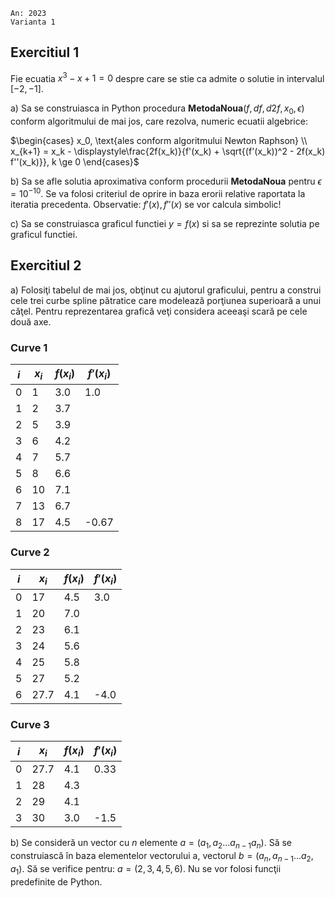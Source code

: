 ```
An: 2023
Varianta 1
```

## Exercitiul 1

Fie ecuatia $x^3 - x + 1 = 0$ despre care se stie ca admite o solutie in intervalul $[-2, -1]$.

a) Sa se construiasca in Python procedura **MetodaNoua**($f, df, d2f, x_0, \epsilon$) conform algoritmului de mai jos, care rezolva, numeric ecuatii algebrice:

$\begin{cases}
x_0, \text{ales conform algoritmului Newton Raphson} \\
x_{k+1} = x_k - \displaystyle\frac{2f(x_k)}{f'(x_k) + \sqrt{(f'(x_k))^2 - 2f(x_k) f''(x_k)}}, k \ge 0
\end{cases}$

b) Sa se afle solutia aproximativa conform procedurii **MetodaNoua** pentru $\epsilon = 10^{-10}$. Se va folosi criteriul de oprire in baza erorii relative raportata la iteratia precedenta. Observatie: $f'(x), f''(x)$ se vor calcula simbolic!

c) Sa se construiasca graficul functiei $y = f(x)$ si sa se reprezinte solutia pe graficul functiei.

## Exercitiul 2

a) Folosiţi tabelul de mai jos, obţinut cu ajutorul graficului, pentru a construi cele trei curbe spline pătratice care modelează porţiunea superioară a unui căţel. Pentru reprezentarea grafică veţi considera aceeaşi scară pe cele două axe.

### Curve 1

$i$|$x_i$|$f(x_i)$|$f'(x_i)$
---|---|---|---
0|1|3.0|1.0
1|2|3.7|
2|5|3.9|
3|6|4.2|
4|7|5.7|
5|8|6.6|
6|10|7.1|
7|13|6.7|
8|17|4.5|-0.67

<pb/>

### Curve 2

$i$|$x_i$|$f(x_i)$|$f'(x_i)$
---|---|---|---
0|17|4.5|3.0
1|20|7.0|
2|23|6.1|
3|24|5.6|
4|25|5.8|
5|27|5.2|
6|27.7|4.1|-4.0

### Curve 3

$i$|$x_i$|$f(x_i)$|$f'(x_i)$
---|---|---|---
0|27.7|4.1|0.33
1|28|4.3|
2|29|4.1|
3|30|3.0|-1.5


b) Se consideră un vector cu $n$ elemente $a = (a_1, a_2 ... a_{n-1} a_n)$. Să se construiască ı̂n baza elementelor vectorului a, vectorul $b = (a_n, a_{n-1} ... a_2, a_1)$. Să se verifice pentru: $a = (2, 3, 4, 5, 6)$. Nu se vor folosi funcţii predefinite de Python.